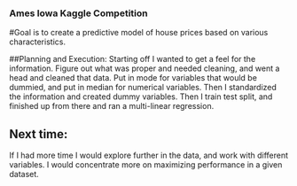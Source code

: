 ### Ames Iowa Kaggle Competition

#Goal is to create a predictive model of house prices based on various characteristics.

##Planning and Execution:
Starting off I wanted to get a feel for the information. Figure out what was proper and needed cleaning, and went a head and cleaned that data. Put in mode for variables that would be dummied, and put in median for numerical variables. Then I standardized the information and created dummy variables. Then I train test split, and finished up from there and ran a multi-linear regression.

## Next time:
If I had more time I would explore further in the data, and work with different variables. I would concentrate more on maximizing performance in a given dataset.
